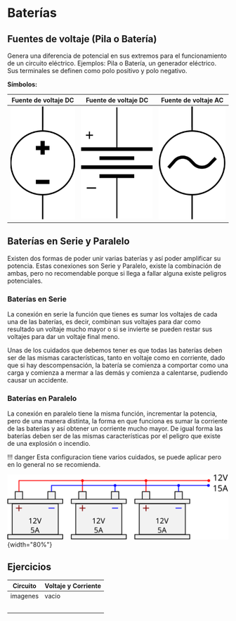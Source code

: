 # Baterías

## Fuentes de voltaje (Pila o Batería)

Genera una diferencia de potencial en sus extremos para el funcionamiento de un circuito eléctrico. Ejemplos: Pila o Batería, un generador eléctrico. Sus terminales se definen como polo positivo y polo negativo.

**Símbolos:**

|Fuente de voltaje DC|Fuente de voltaje DC|Fuente de voltaje AC|
|:--:|:--:|:--:|
|![Fuente de voltaje directo](./../img/voltaje_dc_simbolo.svg)|![simbolo de pila](../img/voltaje_dc_pila_simbolo.svg)|![simbolo de fuente AC](./../img/voltaje_ac_simbolo.svg) |

## Baterías en Serie y Paralelo

Existen dos formas de poder unir varias baterías y así poder amplificar su potencia. Estas conexiones son Serie y Paralelo, existe la combinación de ambas, pero no recomendable porque si llega a fallar alguna existe peligros potenciales.

### Baterías en Serie

La conexión en serie la función que tienes es sumar los voltajes de cada una de las baterías, es decir, combinan sus voltajes para dar como resultado un voltaje mucho mayor o si se invierte se pueden restar sus voltajes para dar un voltaje final meno.

Unas de los cuidados que debemos tener es que todas las baterías deben ser de las mismas características, tanto en voltaje como en corriente, dado que si hay descompensación, la batería se comienza a comportar como una carga y comienza a mermar a las demás y comienza a calentarse, pudiendo causar un accidente.



### Baterías en Paralelo

La conexión en paralelo tiene la misma función, incrementar la potencia, pero de una manera distinta, la forma en que funciona es sumar la corriente de las baterías y así obtener un corriente mucho mayor. De igual forma las baterías deben ser de las mismas características por el peligro que existe de una explosión o incendio.

!!! danger
    Esta configuracion tiene varios cuidados, se puede aplicar pero en lo general no se recomienda.


![baterias en pararalelo](../img/bateria_paralelo.svg) {width="80%"}


## Ejercicios

|Circuito |Voltaje y Corriente|
|--|--|
|imagenes|vacio|
|||
|||
|||
|||
|||

